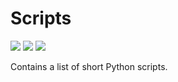 # Scripts

![](https://img.shields.io/badge/Python-3776AB?style=flat&logo=python&logoColor=blue&color=white) ![](https://img.shields.io/tokei/lines/github/AJM432/Scripts) ![](https://img.shields.io/github/repo-size/AJM432/Scripts?style=flat)

Contains a list of short Python scripts.
